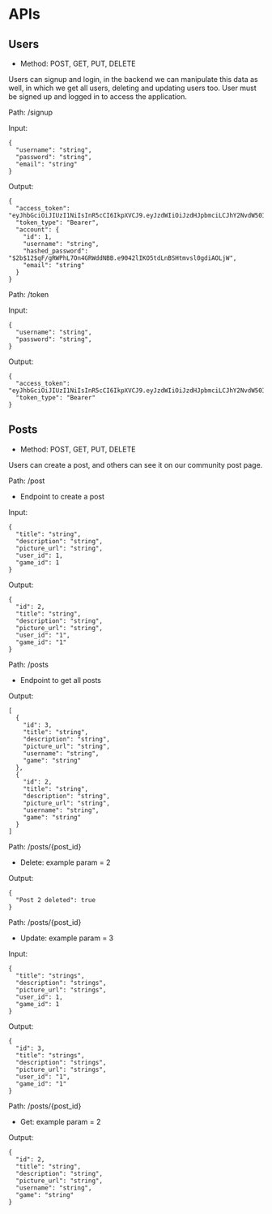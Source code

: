 # APIs

## Users

- Method: POST, GET, PUT, DELETE

Users can signup and login, in the backend we can manipulate this data as well, in which we get all users, deleting and updating users too. User must be signed up and logged in to access the application.

Path: /signup

Input:
```
{
  "username": "string",
  "password": "string",
  "email": "string"
}
```
Output:
```
{
  "access_token": "eyJhbGciOiJIUzI1NiIsInR5cCI6IkpXVCJ9.eyJzdWIiOiJzdHJpbmciLCJhY2NvdW50Ijp7ImlkIjoxLCJ1c2VybmFtZSI6InN0cmluZyIsImhhc2hlZF9wYXNzd29yZCI6IiQyYiQxMiRxRi9nUldQaEw3T240R1JXZGROQkIuZTkwNDJsSUtPNXRkTG5CU0h0bXZzbDBnZGlBT0xqVyIsImVtYWlsIjoic3RyaW5nIn19.HkZclFiR7Th_lZOCFxnhcfysL1Frog5GPEfQmfElLOI",
  "token_type": "Bearer",
  "account": {
    "id": 1,
    "username": "string",
    "hashed_password": "$2b$12$qF/gRWPhL7On4GRWddNBB.e9042lIKO5tdLnBSHtmvsl0gdiAOLjW",
    "email": "string"
  }
}
```

Path: /token

Input:
```
{
  "username": "string",
  "password": "string",
}
```
Output:
```
{
  "access_token": "eyJhbGciOiJIUzI1NiIsInR5cCI6IkpXVCJ9.eyJzdWIiOiJzdHJpbmciLCJhY2NvdW50Ijp7ImlkIjoxLCJ1c2VybmFtZSI6InN0cmluZyIsImhhc2hlZF9wYXNzd29yZCI6IiQyYiQxMiRxRi9nUldQaEw3T240R1JXZGROQkIuZTkwNDJsSUtPNXRkTG5CU0h0bXZzbDBnZGlBT0xqVyIsImVtYWlsIjoic3RyaW5nIn19.HkZclFiR7Th_lZOCFxnhcfysL1Frog5GPEfQmfElLOI",
  "token_type": "Bearer"
}
```

## Posts

- Method: POST, GET, PUT, DELETE

Users can create a post, and others can see it on our community post page.

Path: /post

- Endpoint to create a post

Input:
```
{
  "title": "string",
  "description": "string",
  "picture_url": "string",
  "user_id": 1,
  "game_id": 1
}
```
Output:
```
{
  "id": 2,
  "title": "string",
  "description": "string",
  "picture_url": "string",
  "user_id": "1",
  "game_id": "1"
}
```

Path: /posts

- Endpoint to get all posts

Output:
```
[
  {
    "id": 3,
    "title": "string",
    "description": "string",
    "picture_url": "string",
    "username": "string",
    "game": "string"
  },
  {
    "id": 2,
    "title": "string",
    "description": "string",
    "picture_url": "string",
    "username": "string",
    "game": "string"
  }
]
```

Path: /posts/{post_id}

- Delete: example param = 2

Output:
```
{
  "Post 2 deleted": true
}
```

Path: /posts/{post_id}

- Update: example param = 3

Input:
```
{
  "title": "strings",
  "description": "strings",
  "picture_url": "strings",
  "user_id": 1,
  "game_id": 1
}
```

Output:
```
{
  "id": 3,
  "title": "strings",
  "description": "strings",
  "picture_url": "strings",
  "user_id": "1",
  "game_id": "1"
}
```

Path: /posts/{post_id}

- Get: example param = 2

Output:
```
{
  "id": 2,
  "title": "string",
  "description": "string",
  "picture_url": "string",
  "username": "string",
  "game": "string"
}
```
